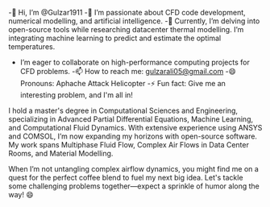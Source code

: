 -👋 Hi, I’m @Gulzar1911
-👀 I’m passionate about CFD code development, numerical modelling, and artificial intelligence.
-🌱 Currently, I’m delving into open-source tools while researching datacenter thermal modelling. I’m integrating machine learning to predict and estimate the optimal temperatures.
- I’m eager to collaborate on high-performance computing projects for CFD problems.
-📫 How to reach me: gulzarali05@gmail.com
-😄 Pronouns: Aphache Attack Helicopter
-⚡ Fun fact: Give me an interesting problem, and I'm all in!

I hold a master's degree in Computational Sciences and Engineering, specializing in Advanced Partial Differential Equations, 
Machine Learning, and Computational Fluid Dynamics. With extensive experience using ANSYS and COMSOL, I’m now expanding my 
horizons with open-source software. My work spans Multiphase Fluid Flow, Complex Air Flows in Data Center Rooms, and Material Modelling.

When I’m not untangling complex airflow dynamics, you might find me on a quest for the perfect coffee blend to fuel my next big idea. 
Let's tackle some challenging problems together—expect a sprinkle of humor along the way! 😄

<!---
Gulzar1911/Gulzar1911 is a ✨ special ✨ repository because its `README.md` (this file) appears on your GitHub profile.
You can click the Preview link to take a look at your changes.
--->
